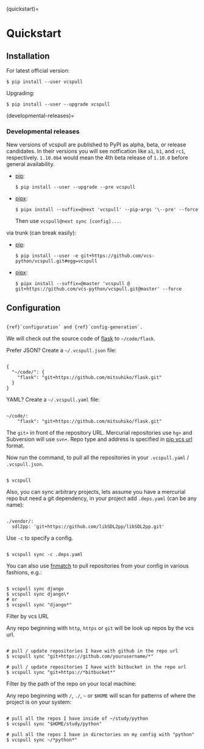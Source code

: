 (quickstart)=

# Quickstart

## Installation

For latest official version:

```console
$ pip install --user vcspull
```

Upgrading:

```console
$ pip install --user --upgrade vcspull
```

(developmental-releases)=

### Developmental releases

New versions of vcspull are published to PyPI as alpha, beta, or release candidates.
In their versions you will see notfication like `a1`, `b1`, and `rc1`, respectively.
`1.10.0b4` would mean the 4th beta release of `1.10.0` before general availability.

- [pip]\:

  ```console
  $ pip install --user --upgrade --pre vcspull
  ```

- [pipx]\:

  ```console
  $ pipx install --suffix=@next 'vcspull' --pip-args '\--pre' --force
  ```

  Then use `vcspull@next sync [config]...`.

via trunk (can break easily):

- [pip]\:

  ```console
  $ pip install --user -e git+https://github.com/vcs-python/vcspull.git#egg=vcspull
  ```

- [pipx]\:

  ```console
  $ pipx install --suffix=@master 'vcspull @ git+https://github.com/vcs-python/vcspull.git@master' --force
  ```

[pip]: https://pip.pypa.io/en/stable/
[pipx]: https://pypa.github.io/pipx/docs/

## Configuration

```{seealso}

{ref}`configuration` and {ref}`config-generation`.

```

We will check out the source code of [flask][flask] to `~/code/flask`.

Prefer JSON? Create a `~/.vcspull.json` file:

```{code-block} json

{
  "~/code/": {
    "flask": "git+https://github.com/mitsuhiko/flask.git"
  }
}

```

YAML? Create a `~/.vcspull.yaml` file:

```{code-block} yaml

~/code/:
    "flask": "git+https://github.com/mitsuhiko/flask.git"

```

The `git+` in front of the repository URL. Mercurial repositories use
`hg+` and Subversion will use `svn+`. Repo type and address is
specified in [pip vcs url][pip vcs url] format.

Now run the command, to pull all the repositories in your
`.vcspull.yaml` / `.vcspull.json`.

```console

$ vcspull

```

Also, you can sync arbitrary projects, lets assume you have a mercurial
repo but need a git dependency, in your project add `.deps.yaml` (can
be any name):

```{code-block} yaml

./vendor/:
  sdl2pp: 'git+https://github.com/libSDL2pp/libSDL2pp.git'

```

Use `-c` to specify a config.

```console

$ vcspull sync -c .deps.yaml

```

You can also use [fnmatch][fnmatch] to pull repositories from your config in
various fashions, e.g.:

```console

$ vcspull sync django
$ vcspull sync django\*
# or
$ vcspull sync "django*"

```

Filter by vcs URL

Any repo beginning with `http`, `https` or `git` will be look up
repos by the vcs url.

```console

# pull / update repositories I have with github in the repo url
$ vcspull sync "git+https://github.com/yourusername/*"

# pull / update repositories I have with bitbucket in the repo url
$ vcspull sync "git+https://*bitbucket*"

```

Filter by the path of the repo on your local machine:

Any repo beginning with `/`, `./`, `~` or `$HOME` will scan
for patterns of where the project is on your system:

```console

# pull all the repos I have inside of ~/study/python
$ vcspull sync "$HOME/study/python"

# pull all the repos I have in directories on my config with "python"
$ vcspull sync ~/*python*"

```

[pip vcs url]: http://www.pip-installer.org/en/latest/logic.html#vcs-support
[flask]: http://flask.pocoo.org/
[fnmatch]: http://pubs.opengroup.org/onlinepubs/009695399/functions/fnmatch.html
